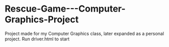 # Rescue-Game---Computer-Graphics-Project
Project made for my Computer Graphics class, later expanded as a personal project. Run driver.html to start
